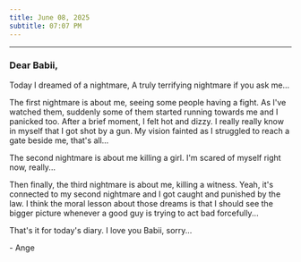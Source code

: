 ```yaml
---
title: June 08, 2025
subtitle: 07:07 PM
---
```

---

### Dear Babii,

Today I dreamed of a nightmare, A truly terrifying nightmare if you ask me...

The first nightmare is about me, seeing some people having a fight. As  I've watched them, suddenly some of them started running towards me and I panicked too. After a brief moment, I felt hot and dizzy. I really really know in myself that I got shot by a gun. My vision fainted as I struggled to reach a gate beside me, that's all...

The second nightmare is about me killing a girl. I'm scared of myself right now, really...

Then finally, the third nightmare is about me, killing a witness. Yeah, it's connected to my second nightmare and I got caught and punished by the law. I think the moral lesson about those dreams is that I should see the bigger picture whenever a good guy is trying to act bad forcefully...

That's it for today's diary. I love you Babii, sorry...

\- Ange
